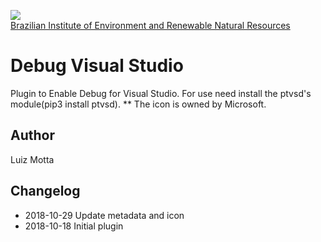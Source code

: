 <!-- IBAMA logo -->
[ibama_logo]: http://upload.wikimedia.org/wikipedia/commons/thumb/8/81/Logo_IBAMA.svg/150px-Logo_IBAMA.svg.png

![][ibama_logo]  
[Brazilian Institute of Environment and Renewable Natural Resources](http://www.ibama.gov.br)


# Debug Visual Studio

Plugin to Enable Debug for Visual Studio.
For use need install the ptvsd's module(pip3 install ptvsd).
** The icon is owned by Microsoft.

## Author
Luiz Motta

## Changelog
- 2018-10-29
Update metadata and icon
- 2018-10-18
 Initial plugin

